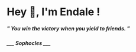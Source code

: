 <h1 title="head"> Hey 👋, I'm Endale !</h1>

**<h5><i>" You win the victory when you yield to friends. "</i></h5>**

*<b>___ Sophocles ___</b>*
